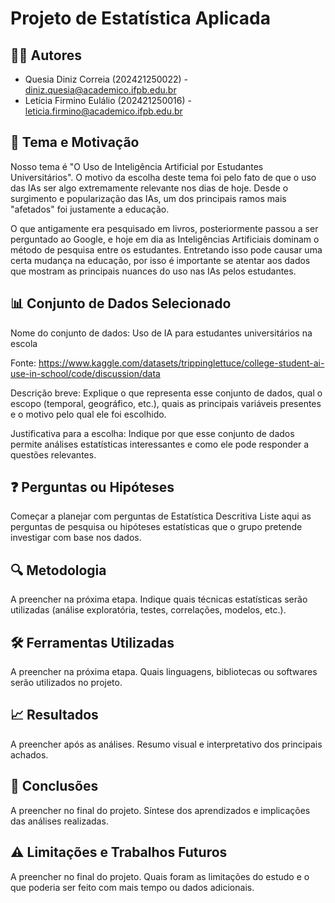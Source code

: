 # Projeto de Estatística Aplicada
## 🧑‍💻 Autores
- Quesia Diniz Correia (202421250022) - diniz.quesia@academico.ifpb.edu.br
- Letícia Firmino Eulálio (202421250016) - leticia.firmino@academico.ifpb.edu.br

## 🎯 Tema e Motivação
Nosso tema é "O Uso de Inteligência Artificial por Estudantes Universitários". O motivo da escolha deste tema foi pelo fato de que o uso das IAs ser algo extremamente relevante nos dias de hoje. Desde o surgimento e popularização das IAs, um dos principais ramos mais "afetados" foi justamente a educação.

O que antigamente era pesquisado em livros, posteriormente passou a ser perguntado ao Google, e hoje em dia as Inteligências Artificiais dominam o método de pesquisa entre os estudantes. Entretando isso pode causar uma certa mudança na educação, por isso é importante se atentar aos dados que mostram as principais nuances do uso nas IAs pelos estudantes.

## 📊 Conjunto de Dados Selecionado
Nome do conjunto de dados:
Uso de IA para estudantes universitários na escola 

Fonte:
https://www.kaggle.com/datasets/trippinglettuce/college-student-ai-use-in-school/code/discussion/data

Descrição breve:
Explique o que representa esse conjunto de dados, qual o escopo (temporal, geográfico, etc.), quais as principais variáveis presentes e o motivo pelo qual ele foi escolhido.

Justificativa para a escolha:
Indique por que esse conjunto de dados permite análises estatísticas interessantes e como ele pode responder a questões relevantes.

## ❓ Perguntas ou Hipóteses

Começar a planejar com perguntas de Estatística Descritiva
Liste aqui as perguntas de pesquisa ou hipóteses estatísticas que o grupo pretende investigar com base nos dados.

## 🔍 Metodologia

A preencher na próxima etapa.
Indique quais técnicas estatísticas serão utilizadas (análise exploratória, testes, correlações, modelos, etc.).

## 🛠️ Ferramentas Utilizadas

A preencher na próxima etapa.
Quais linguagens, bibliotecas ou softwares serão utilizados no projeto.

## 📈 Resultados

A preencher após as análises.
Resumo visual e interpretativo dos principais achados.

## 📌 Conclusões

A preencher no final do projeto.
Síntese dos aprendizados e implicações das análises realizadas.

## ⚠️ Limitações e Trabalhos Futuros

A preencher no final do projeto.
Quais foram as limitações do estudo e o que poderia ser feito com mais tempo ou dados adicionais.
